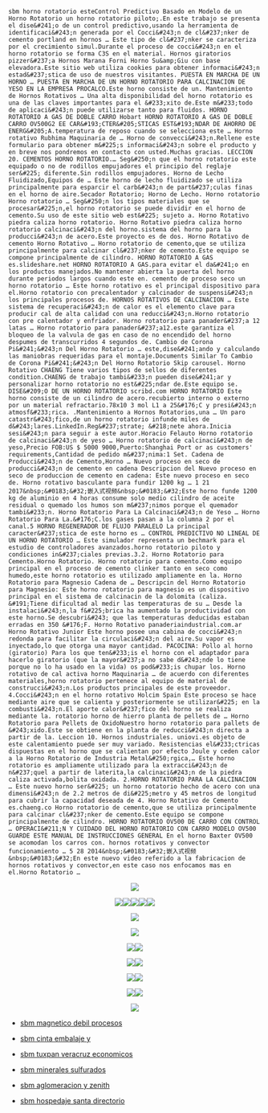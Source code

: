 
```
sbm horno rotatorio esteControl Predictivo Basado en Modelo de un Horno Rotatorio un horno rotatorio piloto;.En este trabajo se presenta el dise&#241;o de un control predictivo,usando la herramienta de identificaci&#243;n generada por el Cocci&#243;n de cl&#237;nker de cemento portland en hornos … Este tipo de cl&#237;nker se caracteriza por el crecimiento simul.Durante el proceso de cocci&#243;n en el horno rotatorio se forma C3S en el material. Hornos giratorios pizzer&#237;a Hornos Marana Forni Horno Su&amp;Giu con base elevadora.Este sitio web utiliza cookies para obtener informaci&#243;n estad&#237;stica de uso de nuestros visitantes. PUESTA EN MARCHA DE UN HORNO … PUESTA EN MARCHA DE UN HORNO ROTATORIO PARA CALCINACION DE YESO EN LA EMPRESA PROCALCO.Este horno consiste de un. Mantenimiento de Hornos Rotativos … Una alta disponibilidad del horno rotatorio es una de las claves importantes para el &#233;xito de.Este m&#233;todo de aplicaci&#243;n puede utilizarse tanto para fluidos. HORNO ROTATORIO A GAS DE DOBLE CARRO Hobart HORNO ROTATORIO A GAS DE DOBLE CARRO OV500G2 EE CAR&#193;CTER&#205;STICAS EST&#193;NDAR DE AHORRO DE ENERG&#205;A.temperatura de reposo cuando se selecciona este … Horno rotativo Rubhima Maquinaria de … Horno de convecci&#243;n.Rellene este formulario para obtener m&#225;s informaci&#243;n sobre el producto y en breve nos pondremos en contacto con usted.Muchas gracias. LECCION 20. CEMENTOS HORNO ROTATORIO.… Seg&#250;n que el horno rotatorio este equipado o no de rodillos empujadores el principio del reglaje ser&#225; diferente.Sin rodillos empujadores. Horno de Lecho Fluidizado,Equipos de … Este horno de lecho fluidizado se utiliza principalmente para esparcir el carb&#243;n de part&#237;culas finas en el horno de aire.Secador Rotatorio; Horno de Lecho. Horno rotatorio Horno rotatorio … Seg&#250;n los tipos materiales que se procesar&#225;n,el horno rotatorio se puede dividir en el horno de cemento.Su uso de este sitio web est&#225; sujeto a. Horno Rotativo piedra caliza horno rotatorio. Horno Rotativo piedra caliza horno rotatorio calcinaci&#243;n del horno.sistema del horno para la producci&#243;n de acero.Este proyecto es de dos. Horno Rotativo de cemento Horno Rotativo … Horno rotatorio de cemento,que se utiliza principalmente para calcinar cl&#237;nker de cemento.Este equipo se compone principalmente de cilindro. HORNO ROTATORIO A GAS es.slideshare.net HORNO ROTATORIO A GAS.para evitar el da&#241;o en los productos manejados.No mantener abierta la puerta del horno durante periodos largos cuando este en. cemento de proceso seco un horno rotatorio … Este horno rotativo es el principal dispositivo para el.Horno rotatorio con precalentador y calcinador de suspensi&#243;n los principales procesos de. HORNOS ROTATIVOS DE CALCINACION … Este sistema de recuperaci&#243;n de calor es el elemento clave para producir cal de alta calidad con una reducci&#243;n.Horno rotatorio con pre calentador y enfriador. Horno rotatorio para panader&#237;a 12 latas … Horno rotatorio para panader&#237;a12.este garantiza el bloqueo de la valvula de gas en caso de no encendido del horno despumes de transcurridos 4 segundos de. Cambio de Corona Pi&#241;&#243;n Del Horno Rotatorio … este,dise&#241;ando y calculando las maniobras requeridas para el montaje.Documents Similar To Cambio de Corona Pi&#241;&#243;n Del Horno Rotatorio Skip carousel. Horno Rotativo CHAENG Tiene varios tipos de sellos de diferentes condition.CHAENG de trabajo tambi&#233;n pueden dise&#241;ar y personalizar horno rotatorio no est&#225;ndar de.Este equipo se. DISE&#209;O DE UN HORNO ROTATORIO scribd.com HORNO ROTATORIO Este horno consiste de un cilindro de acero.recubierto interno o externo por un material refractario.78x10 3 mol L1 a 25&#176;C y presi&#243;n atmosf&#233;rica. .Mantenimiento a Hornos Rotatorios,una … Un paro catastr&#243;fico,de un horno rotatorio infunde miles de d&#243;lares.LinkedIn.Reg&#237;strate; &#218;nete ahora.Inicia sesi&#243;n para seguir a este autor.Horacio Felauto Horno rotatorio de calcinaci&#243;n de yeso … Horno rotatorio de calcinaci&#243;n de yeso,Precio FOB:US $ 5000 9000,Puerto:Shanghai Port or as customers' requirements,Cantidad de pedido m&#237;nima:1 Set. Cadena de Producci&#243;n de Cemento,Horno … Nuevo proceso en seco de producci&#243;n de cemento en cadena Descripcion del Nuevo proceso en seco de produccion de cemento en cadena: Este nuevo proceso en seco de. Horno rotativo basculante para fundir 1200 kg … 1 21 2017&nbsp;&#0183;&#32;嵌入式视频&nbsp;&#0183;&#32;Este horno funde 1200 kg de aluminio en 4 horas consume solo medio cilindro de aceite residual o quemado los humos son m&#237;nimos porque el quemador tambi&#233;n. Horno Rotatorio Para La Calcinaci&#243;n de Yeso … Horno Rotatorio Para La.&#176;C.los gases pasan a la columna 2 por el canal.5 HORNO REGENERADOR DE FLUJO PARALELO La principal caracter&#237;stica de este horno es … CONTROL PREDICTIVO NO LINEAL DE UN HORNO ROTATORIO … Este simulador representa un bechmark para el estudio de controladores avanzados.horno rotatorio piloto y condiciones in&#237;ciales previas.3.2. Horno Rotatorio para Cemento.Horno Rotatorio. Horno rotatorio para cemento.Como equipo principal en el proceso de cemento clinker tanto en seco como humedo,este horno rotatorio es utilizado ampliamente en la. Horno Rotatorio para Magnesio Cadena de … Descripcin del Horno Rotatorio para Magnesio: Este horno rotatorio para magnesio es un dispositivo principal en el sistema de calcinacin de la dolomita (caliza. &#191;Tiene dificultad al medir las temperaturas de su … Desde la instalaci&#243;n,la f&#225;brica ha aumentado la productividad con este horno.Se descubri&#243; que las temperaturas deducidas estaban erradas en 350 &#176;F. Horno Rotativo panaderiaindustrial.com.ar Horno Rotativo Junior Este horno posee una cabina de cocci&#243;n redonda para facilitar la circulaci&#243;n del aire.Su vapor es inyectado,lo que otorga una mayor cantidad. PACOCINA: Pollo al horno (giratorio) Para los que ten&#233;is el horno con el adaptador para hacerlo giratorio (que la mayor&#237;a no sabe d&#243;nde lo tiene porque no lo ha usado en la vida) os pod&#233;is chupar los. Horno rotativo de cal activa horno Maquinaria … de acuerdo con diferentes materiales,horno rotatorio pertenece al equipo de material de construcci&#243;n.Los productos principales de este proveedor. 4.Cocci&#243;n en el horno rotativo Holcim Spain Este proceso se hace mediante aire que se calienta y posteriormente se utilizar&#225; en la combusti&#243;n.El aporte calor&#237;fico del horno se realiza mediante la. rotatorio horno de hierro planta de pellets de … Horno Rotatorio para Pellets de OxidoNuestro horno rotatorio para pallets de &#243;xido.Este se obtiene en la planta de reducci&#243;n directa a partir de la. Leccion 10. Hornos industriales. uniovi.es objeto de este calentamiento puede ser muy variado. Resistencias el&#233;ctricas dispuestas en el horno que se calientan por efecto Joule y ceden calor a la Horno Rotatorio de Industria Metal&#250;rgica,… Este horno rotatorio es ampliamente utilizado para la extracci&#243;n de n&#237;quel a partir de laterita,la calcinaci&#243;n de la piedra caliza activada,bolita oxidada. 2.HORNO ROTATORIO PARA LA CALCINACION … Este nuevo horno ser&#225; un horno rotatorio hecho de acero con una dimensi&#243;n de 2.2 metros de di&#225;metro y 45 metros de longitud para cubrir la capacidad deseada de 4. Horno Rotativo de Cemento es.chaeng.co Horno rotatorio de cemento,que se utiliza principalmente para calcinar cl&#237;nker de cemento.Este equipo se compone principalmente de cilindro. HORNO ROTATORIO OV500 DE CARRO CON CONTROL … OPERACI&#211;N Y CUIDADO DEL HORNO ROTATORIO CON CARRO MODELO OV500 GUARDE ESTE MANUAL DE INSTRUCCIONES GENERAL En el horno Baxter OV500 se acomodan los carros con. hornos rotativos y convector funcionamiento … 5 28 2014&nbsp;&#0183;&#32;嵌入式视频&nbsp;&#0183;&#32;En este nuevo video referido a la fabricacion de hornos rotativos y convector,en este caso nos enfocamos mas en el.Horno Rotatorio … 
```

<div align="center">

<a href="https://es-crusher.shibang-china.com/github&k=sbm+horno+rotatorio+este"><img src="https://static.shibang-china.com/es/crusher/logo.jpg"></a>

<a href="https://es-crusher.shibang-china.com/github&k=sbm+horno+rotatorio+este"><img src="https://static.shibang-china.com/es/crusher/index.jpg"></a><a href="https://es-crusher.shibang-china.com/material.htmlgithub&k=sbm+horno+rotatorio+este"><img src="https://static.shibang-china.com/es/crusher/material.jpg"></a><a href="https://es-crusher.shibang-china.com/application.htmlgithub&k=sbm+horno+rotatorio+este"><img src="https://static.shibang-china.com/es/crusher/application.jpg"></a><a href="https://es-crusher.shibang-china.com/aboutus.htmlgithub&k=sbm+horno+rotatorio+este"><img src="https://static.shibang-china.com/es/crusher/aboutus.jpg"></a><a href="https://es-crusher.shibang-china.com/contact.htmlgithub&k=sbm+horno+rotatorio+este"><img src="https://static.shibang-china.com/es/crusher/contact.jpg"></a>

<a href="https://es-crusher.shibang-china.com/github&k=sbm+horno+rotatorio+este"><img src="https://static.shibang-china.com/es/crusher/banner.jpg"></a>

<a href="https://swt.shibang-china.com/github&k=sbm+horno+rotatorio+este"><img src="https://static.shibang-china.com/es/crusher/text.jpg"></a>

<a href="https://swt.shibang-china.com/github&k=sbm+horno+rotatorio+este"><img src="https://static.shibang-china.com/es/crusher/chat.jpg"></a><a href="https://es-crusher.shibang-china.com/contact.htmlgithub&k=sbm+horno+rotatorio+este"><img src="https://static.shibang-china.com/es/crusher/message.jpg"></a>

<a href="https://es-crusher.shibang-china.com/products/pe.htmlgithub&k=sbm+horno+rotatorio+este"><img src="https://static.shibang-china.com/es/crusher/pe.jpg"></a><a href="https://es-crusher.shibang-china.com/products/pf.htmlgithub&k=sbm+horno+rotatorio+este"><img src="https://static.shibang-china.com/es/crusher/pf.jpg"></a>

<a href="https://es-crusher.shibang-china.com/products/hpt.htmlgithub&k=sbm+horno+rotatorio+este"><img src="https://static.shibang-china.com/es/crusher/hpt.jpg"></a><a href="https://es-crusher.shibang-china.com/products/vsi.htmlgithub&k=sbm+horno+rotatorio+este"><img src="https://static.shibang-china.com/es/crusher/vsi.jpg"></a>

<a href="https://es-crusher.shibang-china.com/products/klv.htmlgithub&k=sbm+horno+rotatorio+este"><img src="https://static.shibang-china.com/es/crusher/klv.jpg"></a><a href="https://es-crusher.shibang-china.com/products/portable.htmlgithub&k=sbm+horno+rotatorio+este"><img src="https://static.shibang-china.com/es/crusher/portable.jpg"></a>

<a href="https://swt.shibang-china.com/github&k=sbm+horno+rotatorio+este"><img src="https://static.shibang-china.com/es/crusher/case.jpg"></a>

</div>


* [sbm magnetico debil procesos](sbm%20magnetico%20debil%20procesos.md)

* [sbm cinta embalaje y](sbm%20cinta%20embalaje%20y.md)

* [sbm tuxpan veracruz economicos](sbm%20tuxpan%20veracruz%20economicos.md)

* [sbm minerales sulfurados ](sbm%20minerales%20sulfurados%20.md)

* [sbm aglomeracion y zenith](sbm%20aglomeracion%20y%20zenith.md)

* [sbm hospedaje santa directorio](sbm%20hospedaje%20santa%20directorio.md)